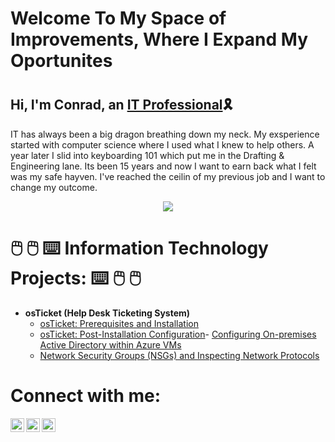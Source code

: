 <h1>Welcome To My Space of Improvements, Where I Expand My Oportunites<h1>
     
 
 <h2>Hi, I'm Conrad, an <a href="https://linkedin.com/in/Josh">IT Professional</a>🎗️</h2>
     <p> IT has always been a big dragon breathing down my neck. My exsperience started with computer science where I used what I knew to help others. A year later I slid into keyboarding 101 which put me in the Drafting & Engineering lane. Its been 15 years and now I want to earn back what I felt was my safe hayven. I've reached the ceilin of my previous job and I want to change my outcome.</p>
     
 <p align="center"><img src="https://i.imgur.com/qxdhU9F.jpg"><alt="bridge"/></p>




 

<h1>🖱️ 🖱️ ⌨️ Information Technology Projects: ⌨️ 🖱️ 🖱️ </h1>


- <b>osTicket (Help Desk Ticketing System)</b>
  - [osTicket: Prerequisites and Installation](https://github.com/ConradTruesdale/osticket-prereqs)
  - [osTicket: Post-Installation Configuration](https://github.com/ConradTruesdale/PostInstallConfiguration)- [Configuring On-premises Active Directory within Azure VMs](https://github.com/joshmadakorcc/configure-ad)
  - [Network Security Groups (NSGs) and Inspecting Network Protocols](https://github.com/ConradTruesdale/Azure-Network-Protocol)

<h1>Connect with me:</h1>

[<img align="left" alt="Josh | Twitter" width="22px" src="https://cdn.jsdelivr.net/npm/simple-icons@v3/icons/twitter.svg" />][twitter]
[<img align="left" alt="Josh | LinkedIn" width="22px" src="https://cdn.jsdelivr.net/npm/simple-icons@v3/icons/linkedin.svg" />][linkedin]
[<img align="left" alt="Josh | Instagram" width="22px" src="https://cdn.jsdelivr.net/npm/simple-icons@v3/icons/instagram.svg" />][instagram]

[twitter]: https://twitter.com/Josh
[instagram]: https://www.instagram.com/Josh
[linkedin]: https://linkedin.com/in/Josh
